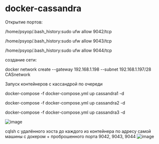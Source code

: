 # docker-cassandra
Открытие портов:

/home/psyop/.bash_history:sudo ufw allow 9042/tcp

/home/psyop/.bash_history:sudo ufw allow 9043/tcp

/home/psyop/.bash_history:sudo ufw allow 9044/tcp


создание сети:

docker network create --gateway 192.168.1.198 --subnet 192.168.1.197/28 CASnetwork

Запуск контейнеров с кассандрой по очереди

docker-compose -f docker-compose.yml up cassandra1 -d

docker-compose -f docker-compose.yml up cassandra2 -d

docker-compose -f docker-compose.yml up cassandra3 -d

![image](https://github.com/Naverx/docker-cassandra/assets/14109161/323dfa0e-9946-433c-a15e-567848f95fbf)


cqlsh с удалённого хоста до каждого из контейнера по адресу самой машины с докером + проброшенного порта 9042, 9043, 9044
![image](https://github.com/Naverx/docker-cassandra/assets/14109161/4cc2cfa0-3761-4b32-83a6-6301c5732b4e)

